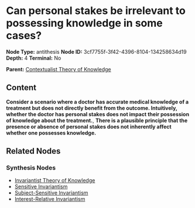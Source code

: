 # Can personal stakes be irrelevant to possessing knowledge in some cases?

**Node Type:** antithesis
**Node ID:** 3cf7755f-3f42-4396-8104-134258634d19
**Depth:** 4
**Terminal:** No

**Parent:** [Contextualist Theory of Knowledge](contextualist-theory-of-knowledge-synthesis-6f537de3-036a-4294-b009-149836120d65.md)

## Content

**Consider a scenario where a doctor has accurate medical knowledge of a treatment but does not directly benefit from the outcome. Intuitively, whether the doctor has personal stakes does not impact their possession of knowledge about the treatment.**, **There is a plausible principle that the presence or absence of personal stakes does not inherently affect whether one possesses knowledge.**

## Related Nodes

### Synthesis Nodes

- [Invariantist Theory of Knowledge](invariantist-theory-of-knowledge-synthesis-4ca895cf-ef3c-4c5c-86ea-d2454add8229.md)
- [Sensitive Invariantism](sensitive-invariantism-synthesis-90b73823-0e39-40d1-aae3-9e58dfdda451.md)
- [Subject-Sensitive Invariantism](subject-sensitive-invariantism-synthesis-c0ab70c9-b3b7-43c7-a112-d66b85b2e5ef.md)
- [Interest-Relative Invariantism](interest-relative-invariantism-synthesis-7d1c513d-d643-456f-86ee-93ac97620c23.md)
